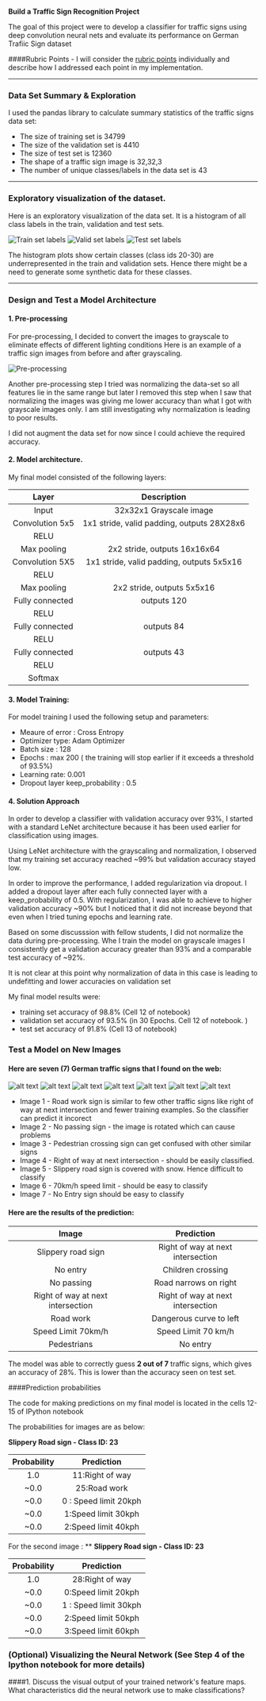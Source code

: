 
**Build a Traffic Sign Recognition Project**

The goal of this project were to develop a classifier for traffic signs using deep convolution neural nets and evaluate its performance on German Trafiic Sign dataset

####Rubric Points - I will consider the [rubric points](https://review.udacity.com/#!/rubrics/481/view) individually and describe how I addressed each point in my implementation.  

---

### Data Set Summary & Exploration

I used the pandas library to calculate summary statistics of the traffic signs data set:

* The size of training set is 34799
* The size of the validation set is 4410
* The size of test set is 12360
* The shape of a traffic sign image is 32,32,3
* The number of unique classes/labels in the data set is 43

---

### Exploratory visualization of the dataset.

Here is an exploratory visualization of the data set. It is a histogram of all class labels in the train, validation and test sets.

![Train set labels](./trainset_labels_histogram.png)
![Valid set labels](./valid_labels_histogram.png)
![Test set labels](./testset_labels_histogram.png)

The histogram plots show certain classes (class ids 20-30) are underrepresented in the train and validation sets. 
Hence there might be a need to generate some synthetic data for these classes.

---

### Design and Test a Model Architecture

#### 1. Pre-processing

For pre-processing, I decided to convert the images to grayscale to eliminate effects of different lighting conditions
Here is an example of a traffic sign images from before and after grayscaling.

![Pre-processing](./pre-processed_img.png)

Another pre-processing step I tried was normalizing the data-set so all features lie in the same range but later I removed this step when I saw that normalizing the images was giving me lower accuracy than what I got with grayscale images only. I am still investigating why normalization is leading to poor results. 

I did not augment the data set for now since I could achieve the required accuracy. 

#### 2. Model architecture.

My final model consisted of the following layers:

| Layer         		|     Description	        					| 
|:---------------------:|:---------------------------------------------:| 
| Input         		| 32x32x1 Grayscale image   							| 
| Convolution 5x5     	| 1x1 stride, valid padding, outputs 28X28x6 	|
| RELU					|												|
| Max pooling	      	| 2x2 stride,  outputs 16x16x64 				|
| Convolution 5X5    | 1x1 stride, valid padding, outputs 5x5x16	|
|RELU|
|Max pooling| 2x2 stride, outputs 5x5x16
|Fully connected		| outputs 120|
|RELU|
|Fully connected		| outputs 84|
|RELU|
|Fully connected		| outputs 43|
|RELU| 
|Softmax|


#### 3. Model Training:
For model training I used the following setup and parameters:
* Meaure of error : Cross Entropy
* Optimizer type: Adam Optimizer
* Batch size : 128
* Epochs : max 200 ( the training will stop earlier if it exceeds a threshold of 93.5%)
* Learning rate: 0.001
* Dropout layer keep_probability : 0.5

#### 4. Solution Approach

In order to develop a classifier with validation accuracy over 93%, I started with a standard LeNet architecture because it has been used earlier for classification using images. 

Using LeNet architecture with the grayscaling and normalization, I observed that my training set accuracy reached ~99% but validation accuracy stayed low.

In order to improve the performance, I added regularization via dropout. I added a dropout layer after each fully connected layer with a keep_probability of 0.5. With regularization, I was able to achieve to higher validation accuracy ~90% but I noticed that it did not increase beyond that even when I tried tuning epochs and learning rate.

Based on some discusssion with fellow students, I did not normalize the data during pre-processing. Whe I train the model on grayscale images I consistently get a validation accuracy greater than 93% and a comparable test accuracy of ~92%. 

It is not clear at this point why normalization of data in this case is leading to undefitting and lower accuracies on validation set

My final model results were:
* training set accuracy of 98.8% (Cell 12 of notebook)
* validation set accuracy of 93.5% (in 30 Epochs. Cell 12 of notebook. )
* test set accuracy of 91.8% (Cell 13 of notebook)

### Test a Model on New Images

#### Here are seven (7) German traffic signs that I found on the web:

![alt text][new_image1] ![alt text][new_image2] ![alt text][new_image3] 
![alt text][new_image4] ![alt text][new_image5] ![alt text][new_image6] 
![alt text][new_image7]

* Image 1 - Road work sign is similar to few other traffic signs like right of way at next intersection  and fewer training examples. So the classifier can predict it incorect
* Image 2 - No passing sign - the image is rotated which can cause problems
* Image 3 - Pedestrian crossing sign can get confused with other similar signs
* Image 4 - Right of way at next intersection - should be easily classified. 
* Image 5 - Slippery road sign is covered with snow. Hence difficult to classify
* Image 6 - 70km/h speed limit - should be easy to classify
* Image 7 - No Entry sign should be easy to classify

#### Here are the results of the prediction:

| Image			        |     Prediction	        					| 
|:---------------------:|:---------------------------------------------:| 
| Slippery road sign      		| Right of way at next intersection 									| 
| No entry     			| Children crossing 										|
| No passing				| Road narrows on right											|
| Right of way at next intersection	      		| Right of way at next intersection		|
| Road work			| Dangerous curve to left     							|
| Speed Limit 70km/h | Speed Limit 70 km/h|
| Pedestrians | No entry|

The model was able to correctly guess **2 out of 7** traffic signs, which gives an accuracy of 28%. This is lower than the accuracy seen on test set. 

####Prediction probabilities

The code for making predictions on my final model is located in the cells 12-15 of IPython notebook

The probabilities for images are as below: 

**Slippery Road sign - Class ID: 23**

| Probability         	|     Prediction	        					| 
|:---------------------:|:---------------------------------------------:| 
| 1.0         			| 11:Right of way   									| 
| ~0.0     				| 25:Road work 										|
| ~0.0				| 0 : Speed limit 20kph											|
| ~0.0	      			| 1:Speed limit 30kph					 				|
| ~0.0				    | 2:Speed limit 40kph|

For the second image : **
**Slippery Road sign - Class ID: 23**

| Probability         	|     Prediction	        					| 
|:---------------------:|:---------------------------------------------:| 
| 1.0         			| 28:Right of way   									| 
| ~0.0     				| 0:Speed limit 20kph 										|
| ~0.0				| 1 : Speed limit 30kph											|
| ~0.0	      			| 2:Speed limit 50kph					 				|
| ~0.0				    | 3:Speed limit 60kph|

### (Optional) Visualizing the Neural Network (See Step 4 of the Ipython notebook for more details)
####1. Discuss the visual output of your trained network's feature maps. What characteristics did the neural network use to make classifications?

[new_image1]:../test_images/in_train_set/01.jpg
[new_image2]:../test_images/in_train_set/18.jpg
[new_image3]:../test_images/in_train_set/11.jpg
[new_image4]:../test_images/in_train_set/21.jpg
[new_image5]:../test_images/in_train_set/19.jpg
[new_image6]:../test_images/in_train_set/20.jpg
[new_image7]:../test_images/in_train_set/17.jpg
